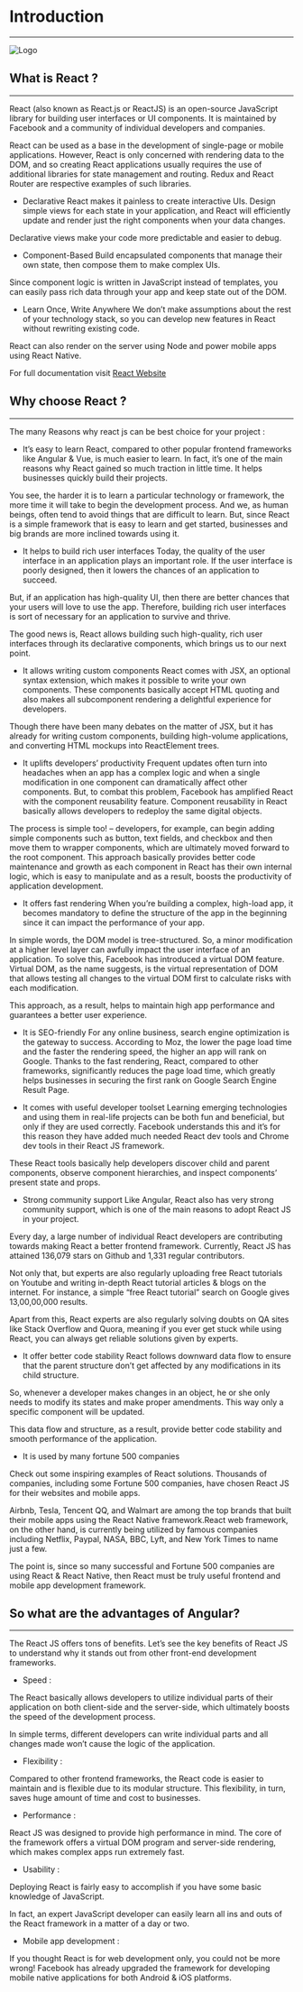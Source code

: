 # Introduction

---

![Logo](/doc/React/react.jpeg)



## What is React ?
---
React (also known as React.js or ReactJS) is an open-source JavaScript library for building user interfaces or UI components. It is maintained by Facebook and a community of individual developers and companies.

React can be used as a base in the development of single-page or mobile applications. However, React is only concerned with rendering data to the DOM, and so creating React applications usually requires the use of additional libraries for state management and routing. Redux and React Router are respective examples of such libraries.

* Declarative
React makes it painless to create interactive UIs. Design simple views for each state in your application, and React will efficiently update and render just the right components when your data changes.

Declarative views make your code more predictable and easier to debug.

* Component-Based
Build encapsulated components that manage their own state, then compose them to make complex UIs.

Since component logic is written in JavaScript instead of templates, you can easily pass rich data through your app and keep state out of the DOM.

* Learn Once, Write Anywhere
We don’t make assumptions about the rest of your technology stack, so you can develop new features in React without rewriting existing code.

React can also render on the server using Node and power mobile apps using React Native.

For full documentation visit [React Website](https://fr.reactjs.org)

## Why choose React ?
---
The many Reasons why react js can be best choice for your project :  

- It’s easy to learn
React, compared to other popular frontend frameworks like Angular & Vue, is much easier to learn. In fact, it’s one of the main reasons why React gained so much traction in little time. It helps businesses quickly build their projects.

You see, the harder it is to learn a particular technology or framework, the more time it will take to begin the development process. And we, as human beings, often tend to avoid things that are difficult to learn.
But, since React is a simple framework that is easy to learn and get started, businesses and big brands are more inclined towards using it.

- It helps to build rich user interfaces
Today, the quality of the user interface in an application plays an important role. If the user interface is poorly designed, then it lowers the chances of an application to succeed.

But, if an application has high-quality UI, then there are better chances that your users will love to use the app.
Therefore, building rich user interfaces is sort of necessary for an application to survive and thrive.

The good news is, React allows building such high-quality, rich user interfaces through its declarative components, which brings us to our next point.

- It allows writing custom components
React comes with JSX, an optional syntax extension, which makes it possible to write your own components.
These components basically accept HTML quoting and also makes all subcomponent rendering a delightful experience for developers.

Though there have been many debates on the matter of JSX, but it has already for writing custom components, building high-volume applications, and converting HTML mockups into ReactElement trees.

- It uplifts developers’ productivity
Frequent updates often turn into headaches when an app has a complex logic and when a single modification in one component can dramatically affect other components.
But, to combat this problem, Facebook has amplified React with the component reusability feature.
Component reusability in React basically allows developers to redeploy the same digital objects.

The process is simple too! – developers, for example, can begin adding simple components such as button, text fields, and checkbox and then move them to wrapper components, which are ultimately moved forward to the root component.
This approach basically provides better code maintenance and growth as each component in React has their own internal logic, which is easy to manipulate and as a result, boosts the productivity of application development.

- It offers fast rendering
When you’re building a complex, high-load app, it becomes mandatory to define the structure of the app in the beginning since it can impact the performance of your app.

In simple words, the DOM model is tree-structured. So, a minor modification at a higher level layer can awfully impact the user interface of an application. To solve this, Facebook has introduced a virtual DOM feature.
Virtual DOM, as the name suggests, is the virtual representation of DOM that allows testing all changes to the virtual DOM first to calculate risks with each modification.

This approach, as a result, helps to maintain high app performance and guarantees a better user experience.

- It is SEO-friendly
For any online business, search engine optimization is the gateway to success.
According to Moz, the lower the page load time and the faster the rendering speed, the higher an app will rank on Google.
Thanks to the fast rendering, React, compared to other frameworks, significantly reduces the page load time, which greatly helps businesses in securing the first rank on Google Search Engine Result Page.

- It comes with useful developer toolset
Learning emerging technologies and using them in real-life projects can be both fun and beneficial, but only if they are used correctly.
Facebook understands this and it’s for this reason they have added much needed React dev tools and Chrome dev tools in their React JS framework.

These React tools basically help developers discover child and parent components, observe component hierarchies, and inspect components’ present state and props.

- Strong community support
Like Angular, React also has very strong community support, which is one of the main reasons to adopt React JS in your project.

Every day, a large number of individual React developers are contributing towards making React a better frontend framework. Currently, React JS has attained 136,079 stars on Github and 1,331 regular contributors.

Not only that, but experts are also regularly uploading free React tutorials on Youtube and writing in-depth React tutorial articles & blogs on the internet. For instance, a simple “free React tutorial” search on Google gives 13,00,00,000 results.

Apart from this, React experts are also regularly solving doubts on QA sites like Stack Overflow and Quora, meaning if you ever get stuck while using React, you can always get reliable solutions given by experts.

- It offer better code stability
React follows downward data flow to ensure that the parent structure don’t get affected by any modifications in its child structure.

So, whenever a developer makes changes in an object, he or she only needs to modify its states and make proper amendments. This way only a specific component will be updated.

This data flow and structure, as a result, provide better code stability and smooth performance of the application.

- It is used by many fortune 500 companies

Check out some inspiring examples of React solutions. Thousands of companies, including some Fortune 500 companies, have chosen React JS for their websites and mobile apps.

Airbnb, Tesla, Tencent QQ, and Walmart are among the top brands that built their mobile apps using the React Native framework.React web framework, on the other hand, is currently being utilized by famous companies including Netflix, Paypal, NASA, BBC, Lyft, and New York Times to name just a few.

The point is, since so many successful and Fortune 500 companies are using React & React Native, then React must be truly useful frontend and mobile app development framework.


## So what are the advantages of Angular?
---

The React JS offers tons of benefits. Let’s see the key benefits of React JS to understand why it stands out from other front-end development frameworks.

- Speed :  

The React basically allows developers to utilize individual parts of their application on both client-side and the server-side, which ultimately boosts the speed of the development process.

In simple terms, different developers can write individual parts and all changes made won’t cause the logic of the application.

- Flexibility :  

Compared to other frontend frameworks, the React code is easier to maintain and is flexible due to its modular structure. This flexibility, in turn, saves huge amount of time and cost to businesses.

- Performance :  

React JS was designed to provide high performance in mind. The core of the framework offers a virtual DOM program and server-side rendering, which makes complex apps run extremely fast.

- Usability :    

Deploying React is fairly easy to accomplish if you have some basic knowledge of JavaScript.

In fact, an expert JavaScript developer can easily learn all ins and outs of the React framework in a matter of a day or two.

- Mobile app development :  

If you thought React is for web development only, you could not be more wrong! Facebook has already upgraded the framework for developing mobile native applications for both Android & iOS platforms.
